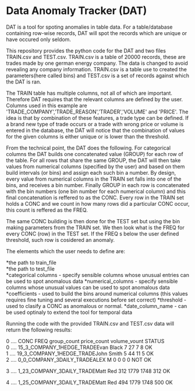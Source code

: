 # Data Anomaly Tracker (DAT)

DAT is a tool for spoting anomalies in table data.
For a table/database containing row-wise records, DAT will spot the records which are unique or have occured only seldom.

This repository provides the python code for the DAT and two files TRAIN.csv and TEST.csv.
TRAIN.csv is a table of 20000 records, these are trades made by one german energy company. The data is changed to avoid revealing any company information. TRAIN.csv is a table use to created the parameters(here called bins) and TEST.csv is a set of records against which the DAT is ran.

The TRAIN table has multiple columns, not all of which are important. Therefore DAT requires that the relevant columns are defined by the user. Columns used in this example are 'TRADE_COMPANY','TRADE_REASON','TRADER','VOLUME' and 'PRICE'. The idea is that by combination of these features, a trade type can be defined. If a brand new type of trade occurs or a trade with wrong price or volume is entered in the database, the DAT will notice that the combination of values for the given columns is either unique or is lower than the threshold.

From the technical point, the DAT does the following. For categorical columns the DAT builds one concatenated value (GROUP) for each row of the table. For all rows that share the same GROUP, the DAT will then take values from numerical columns (specified by the user) and based on them build intervals (or bins) and assign each such bin a number. By design, every value from numerical columns in the TRAIN set falls into one of the bins, and receives a bin number. Finally GROUP in each row is concatenated with the bin numbers (one bin number for each numerical column) and this final concatenation is reffered to as the CONC. Every row in the TRAIN set holds a CONC and we count in how many rows did a particular CONC occur, this count is reffered as the FREQ.  

The same CONC building is then done for the TEST set but using the bin making parameters from the TRAIN set. We then look what is the FREQ for every CONC (row) in the TEST set. If the FREQ s below the user defined threshold, such row is cosidered an anomaly.

The elements which the user needs to define are:

*the path to train_file  
*the path to  test_file    
*categorical columns - specify sensible columns whose unusual entries can be used to spot anomalous data
*numerical_columns - specify sensible columns whose unusual values can be used to spot anomalous data
*coefficients - used to build the bins around numerical columns (this values requires fine tuning and several executions before set correct)
*threshold - used to clasify a CONC as anomalous or normal.
*date_column_name - can be used optinaly to extend the tool for temporal data

Running the code with the provided TRAIN.csv and TEST.csv data will return the following results:

0 ....  CONC                                   FREQ      group_count   price_count  volume_vount  STATUS        
0 ....  15_3_COMPANY_1HEDGE_TRADEEvan Black     7           27            7         8             OK  
1 ....  19_3_COMPANY_1HEDGE_TRADEJohn Smith     5           44           11         5             OK  
2 ....  0_0_COMPANY_3DAILY_TRADEALEX M     0            0            0         0             NOT OK

3 ....  1_23_COMPANY_3DAILY_TRADEMatt Red   312         1779         1748         312           OK

4 ....  1_25_COMPANY_3DAILY_TRADEMatt Red   494         1779         1748         500           OK 







